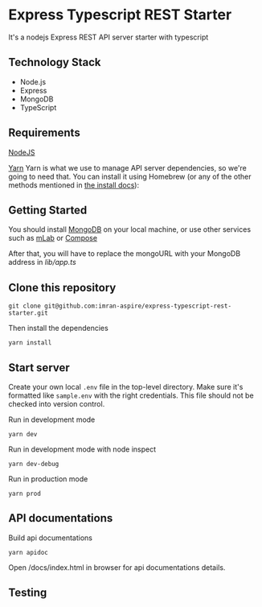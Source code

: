 # Express Typescript REST Starter
It's a nodejs Express REST API server starter with typescript

## Technology Stack
- Node.js
- Express
- MongoDB
- TypeScript

## Requirements

[NodeJS](https://nodejs.org/en/)


[Yarn](https://yarnpkg.com/en/)
Yarn is what we use to manage API server dependencies, so we're going to need that. You can install it using Homebrew (or any of the other methods mentioned in [the install docs](https://yarnpkg.com/lang/en/docs/install/)):



## Getting Started

You should install [MongoDB](https://docs.mongodb.com/manual/administration/install-community/) on your local machine, or use other services such as [mLab](https://mlab.com/) or [Compose](https://www.compose.com/compare/mongodb)

After that, you will have to replace the mongoURL with your MongoDB address in *lib/app.ts*

## Clone this repository

```
git clone git@github.com:imran-aspire/express-typescript-rest-starter.git
```

Then install the dependencies

```
yarn install
```

## Start server

Create your own local ```.env``` file in the top-level directory. Make sure it's formatted like ```sample.env``` with the right credentials. This file should not be checked into version control.

Run in development mode

```
yarn dev
```
Run in development mode with node inspect

```
yarn dev-debug

```

Run in production mode

```
yarn prod
```


## API documentations
Build api documentations

```
yarn apidoc
```
Open /docs/index.html in browser for api documentations details.

## Testing

